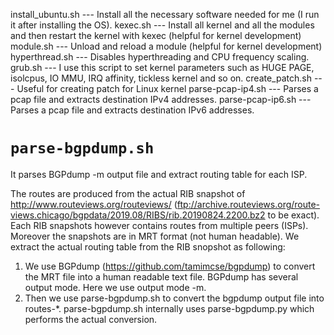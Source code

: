 install_ubuntu.sh  --- Install all the necessary software needed for me (I run it after installing the OS).
kexec.sh       --- Install all kernel and all the modules and then restart the kernel with kexec (helpful for kernel development)
module.sh      --- Unload and reload a module (helpful for kernel development)
hyperthread.sh --- Disables hyperthreading and CPU frequency scaling.
grub.sh        --- I use this script to set kernel parameters such as HUGE PAGE, isolcpus, IO MMU, IRQ affinity, tickless kernel and so on.
create_patch.sh --- Useful for creating patch for Linux kernel
parse-pcap-ip4.sh   --- Parses a pcap file and extracts destination IPv4 addresses.
parse-pcap-ip6.sh   --- Parses a pcap file and extracts destination IPv6 addresses.

`parse-bgpdump.sh`
===================
It parses BGPdump -m output file and extract routing table for each ISP. 

The routes are produced from the actual RIB snapshot of http://www.routeviews.org/routeviews/ (ftp://archive.routeviews.org/route-views.chicago/bgpdata/2019.08/RIBS/rib.20190824.2200.bz2 to be exact). Each RIB snapshots however contains routes from multiple peers (ISPs). Moreover the snapshots are in MRT format (not human headable). We extract the actual routing table from the RIB snopshot as following:

1. We use BGPdump (https://github.com/tamimcse/bgpdump) to convert the MRT file into a human readable text file. BGPdump has several output mode. Here we use output mode -m.
2. Then we use parse-bgpdump.sh to convert the bgpdump output file into routes-*. parse-bgpdump.sh internally uses parse-bgpdump.py which performs the actual conversion.






